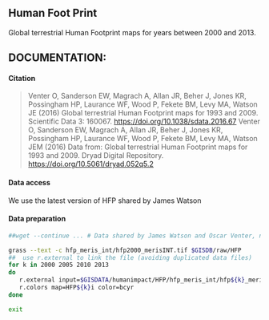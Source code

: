 ## Human Foot Print

Global terrestrial Human Footprint maps for years between 2000 and 2013.

## DOCUMENTATION:

#### Citation

> Venter O, Sanderson EW, Magrach A, Allan JR, Beher J, Jones KR, Possingham HP, Laurance WF, Wood P, Fekete BM, Levy MA, Watson JE (2016) Global terrestrial Human Footprint maps for 1993 and 2009. Scientific Data 3: 160067. https://doi.org/10.1038/sdata.2016.67
> Venter O, Sanderson EW, Magrach A, Allan JR, Beher J, Jones KR, Possingham HP, Laurance WF, Wood P, Fekete BM, Levy MA, Watson JEM (2016) Data from: Global terrestrial Human Footprint maps for 1993 and 2009. Dryad Digital Repository. https://doi.org/10.5061/dryad.052q5.2

#### Data access


We use the latest version of HFP shared by James Watson


#### Data preparation

```sh
##wget --continue ... # Data shared by James Watson and Oscar Venter, not publicly available yet

grass --text -c hfp_meris_int/hfp2000_merisINT.tif $GISDB/raw/HFP
##  use r.external to link the file (avoiding duplicated data files)
for k in 2000 2005 2010 2013
do
   r.external input=$GISDATA/humanimpact/HFP/hfp_meris_int/hfp${k}_merisINT.tif output=HFP${k}i
   r.colors map=HFP${k}i color=bcyr
done

exit

```
